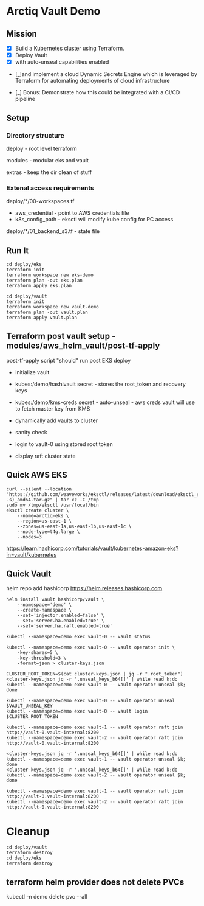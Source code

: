 # Arctiq Vault Demo

## Mission
- [X] Build a Kubernetes cluster using Terraform.
- [X] Deploy Vault 
- [X] with auto-unseal capabilities enabled 
- [_]and implement a cloud Dynamic Secrets Engine which is leveraged by Terraform for
automating deployments of cloud infrastructure

- [_] Bonus: Demonstrate how this could be integrated with a CI/CD pipeline

## Setup
### Directory structure
deploy - root level terraform

modules - modular eks and vault

extras - keep the dir clean of stuff

### Extenal access requirements
deploy/*/00-workspaces.tf
- aws_credential - point to AWS credentials file
- k8s_config_path - eksctl will modify kube config for PC access

deploy/*/01_backend_s3.tf - state file

## Run It
```
cd deploy/eks
terraform init
terraform workspace new eks-demo
terraform plan -out eks.plan
terraform apply eks.plan

cd deploy/vault
terraform init
terraform workspace new vault-demo
terraform plan -out vault.plan
terraform apply vault.plan
```

## Terraform post vault setup - modules/aws_helm_vault/post-tf-apply
post-tf-apply script "should" run post EKS deploy
- initialize vault

 - kubes:/demo/hashivault secret - stores the root_token and recovery keys

 - kubes:/demo/kms-creds secret - auto-unseal - aws creds vault will use to fetch master key from KMS

- dynamically add vaults to cluster

- sanity check

 - login to vault-0 using stored root token

 - display raft cluster state

## Quick AWS EKS
```
curl --silent --location "https://github.com/weaveworks/eksctl/releases/latest/download/eksctl_$(uname -s)_amd64.tar.gz" | tar xz -C /tmp
sudo mv /tmp/eksctl /usr/local/bin
eksctl create cluster \
    --name=arctiq-eks \
    --region=us-east-1 \
    --zones=us-east-1a,us-east-1b,us-east-1c \
    --node-type=t4g.large \
    --nodes=3
```

https://learn.hashicorp.com/tutorials/vault/kubernetes-amazon-eks?in=vault/kubernetes

## Quick Vault
helm repo add hashicorp https://helm.releases.hashicorp.com

```
helm install vault hashicorp/vault \
    --namespace='demo' \
    --create-namespace \
    --set='injector.enabled=false' \
    --set='server.ha.enabled=true' \
    --set='server.ha.raft.enabled=true'

kubectl --namespace=demo exec vault-0 -- vault status

kubectl --namespace=demo exec vault-0 -- vault operator init \
    -key-shares=5 \
    -key-threshold=3 \
    -format=json > cluster-keys.json

CLUSTER_ROOT_TOKEN=$(cat cluster-keys.json | jq -r ".root_token")
<cluster-keys.json jq -r '.unseal_keys_b64[]' | while read k;do kubectl --namespace=demo exec vault-0 -- vault operator unseal $k; done

kubectl --namespace=demo exec vault-0 -- vault operator unseal $VAULT_UNSEAL_KEY
kubectl --namespace=demo exec vault-0 -- vault login $CLUSTER_ROOT_TOKEN

kubectl --namespace=demo exec vault-1 -- vault operator raft join http://vault-0.vault-internal:8200
kubectl --namespace=demo exec vault-2 -- vault operator raft join http://vault-0.vault-internal:8200

<cluster-keys.json jq -r '.unseal_keys_b64[]' | while read k;do kubectl --namespace=demo exec vault-1 -- vault operator unseal $k; done
<cluster-keys.json jq -r '.unseal_keys_b64[]' | while read k;do kubectl --namespace=demo exec vault-2 -- vault operator unseal $k; done

kubectl --namespace=demo exec vault-1 -- vault operator raft join http://vault-0.vault-internal:8200
kubectl --namespace=demo exec vault-2 -- vault operator raft join http://vault-0.vault-internal:8200
```

# Cleanup
```
cd deploy/vault
terraform destroy
cd deploy/eks
terraform destroy
```

## terraform helm provider does not delete PVCs
kubectl -n demo delete pvc --all
